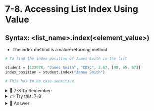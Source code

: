 # 7-8. Accessing List Index Using Value

## Syntax: <list_name>.index(<element_value>)
- The index method is a value-returning method
```python
# To find the index position of James Smith in the list

student = [123678, "James Smith", "COSC", 3.67, [90, 95, 67]]
index_position = student.index("James Smith")

# This has to be case-sensitive
```

<details>
  <summary>
   🚩 7-8 To Remember: 
  </summary>
  If we look for a value that doesn't exist in the list, an exception is raised
</details>


<details>
  <summary>
   👉 Try this: 7-8
  </summary>
  In the list below, find the index position of 28678 and using that index, print the name<br>
<code>employee = ["28678", "Bob Singer", "HR", [90, 95, 67], ["Manager", "Supervisor", "Team Leader"]]</code>
</details>

<details>
  <summary>
   👀 Answer 
  </summary>

  ```python
empid_index = employee.index("28678")
employee_name = employee[empid_index+2]
print(employee_name)
```
</details>
